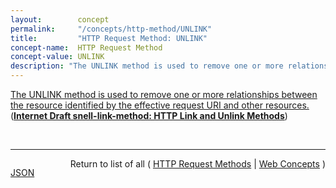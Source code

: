 ```yaml
---
layout:        concept
permalink:     "/concepts/http-method/UNLINK"
title:         "HTTP Request Method: UNLINK"
concept-name:  HTTP Request Method
concept-value: UNLINK
description: "The UNLINK method is used to remove one or more relationships between the resource identified by the effective request URI and other resources."
---
```


[The UNLINK method is used to remove one or more relationships between the resource identified by the effective request URI and other resources.](https://datatracker.ietf.org/doc/html/draft-snell-link-method#section-4 "Read documentation for HTTP Request Method &#34;UNLINK&#34;") (**[Internet Draft snell-link-method: HTTP Link and Unlink Methods](/specs/IETF/I-D/snell-link-method "This specification defines the semantics of the LINK and UNLINK HTTP methods.")**)

<br/>
<hr/>

<p style="float : left"><a href="./UNLINK.json" title="JSON representing this particular Web Concept value">JSON</a></p>
<p style="text-align: right">Return to list of all ( <a href="../http-method/">HTTP Request Methods</a> | <a href="../">Web Concepts</a> )</p>
